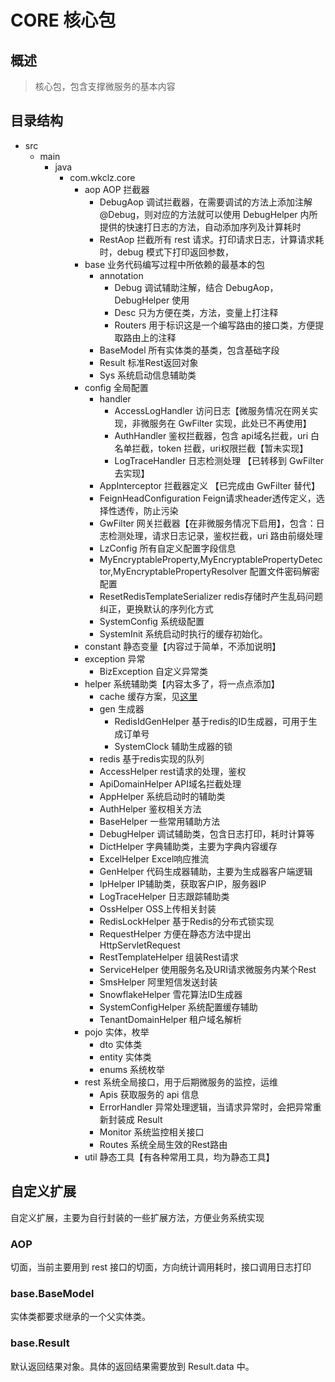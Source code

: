 # CORE 核心包

## 概述
> 核心包，包含支撑微服务的基本内容

## 目录结构
- src
  - main
    - java
      - com.wkclz.core
        - aop  AOP 拦截器
          - DebugAop 调试拦截器，在需要调试的方法上添加注解 @Debug，则对应的方法就可以使用 DebugHelper 内所提供的快速打日志的方法，自动添加序列及计算耗时
          - RestAop 拦截所有 rest 请求。打印请求日志，计算请求耗时，debug 模式下打印返回参数，
        - base  业务代码编写过程中所依赖的最基本的包
          - annotation
            - Debug 调试辅助注解，结合 DebugAop，DebugHelper 使用
            - Desc 只为方便在类，方法，变量上打注释
            - Routers 用于标识这是一个编写路由的接口类，方便提取路由上的注释
          - BaseModel 所有实体类的基类，包含基础字段
          - Result 标准Rest返回对象
          - Sys 系统启动信息辅助类
        - config  全局配置
          - handler
            - AccessLogHandler 访问日志【微服务情况在网关实现，非微服务在 GwFilter 实现，此处已不再使用】
            - AuthHandler 鉴权拦截器，包含 api域名拦截，uri 白名单拦截，token 拦截，uri权限拦截【暂未实现】
            - LogTraceHandler 日志检测处理 【已转移到 GwFilter 去实现】
          - AppInterceptor 拦截器定义 【已完成由 GwFilter 替代】
          - FeignHeadConfiguration Feign请求header透传定义，选择性透传，防止污染
          - GwFilter 网关拦截器【在非微服务情况下启用】，包含：日志检测处理，请求日志记录，鉴权拦截，uri 路由前缀处理
          - LzConfig 所有自定义配置字段信息
          - MyEncryptableProperty,MyEncryptablePropertyDetector,MyEncryptablePropertyResolver 配置文件密码解密配置
          - ResetRedisTemplateSerializer redis存储时产生乱码问题纠正，更换默认的序列化方式
          - SystemConfig 系统级配置
          - SystemInit 系统启动时执行的缓存初始化。
        - constant  静态变量【内容过于简单，不添加说明】
        - exception  异常
          - BizException 自定义异常类
        - helper  系统辅助类【内容太多了，将一点点添加】
          - cache 缓存方案，见[这里](../design/cache.md)
          - gen 生成器
            - RedisIdGenHelper 基于redis的ID生成器，可用于生成订单号
            - SystemClock 辅助生成器的锁
          - redis 基于redis实现的队列
          - AccessHelper rest请求的处理，鉴权
          - ApiDomainHelper API域名拦截处理
          - AppHelper 系统启动时的辅助类
          - AuthHelper 鉴权相关方法
          - BaseHelper 一些常用辅助方法
          - DebugHelper 调试辅助类，包含日志打印，耗时计算等
          - DictHelper 字典辅助类，主要为字典内容缓存
          - ExcelHelper Excel响应推流
          - GenHelper 代码生成器辅助，主要为生成器客户端逻辑
          - IpHelper IP辅助类，获取客户IP，服务器IP
          - LogTraceHelper 日志跟踪辅助类
          - OssHelper OSS上传相关封装
          - RedisLockHelper 基于Redis的分布式锁实现
          - RequestHelper 方便在静态方法中提出HttpServletRequest
          - RestTemplateHelper 组装Rest请求
          - ServiceHelper 使用服务名及URI请求微服务内某个Rest
          - SmsHelper 阿里短信发送封装
          - SnowflakeHelper 雪花算法ID生成器
          - SystemConfigHelper 系统配置缓存辅助
          - TenantDomainHelper 租户域名解析
        - pojo  实体，枚举
          - dto 实体类
          - entity 实体类
          - enums 系统枚举
        - rest  系统全局接口，用于后期微服务的监控，运维
          - Apis 获取服务的 api 信息
          - ErrorHandler 异常处理逻辑，当请求异常时，会把异常重新封装成 Result
          - Monitor 系统监控相关接口
          - Routes 系统全局生效的Rest路由
        - util  静态工具【有各种常用工具，均为静态工具】

## 自定义扩展
自定义扩展，主要为自行封装的一些扩展方法，方便业务系统实现

### AOP
切面，当前主要用到 rest 接口的切面，方向统计调用耗时，接口调用日志打印

### base.BaseModel
实体类都要求继承的一个父实体类。

### base.Result
默认返回结果对象。具体的返回结果需要放到 Result.data 中。

